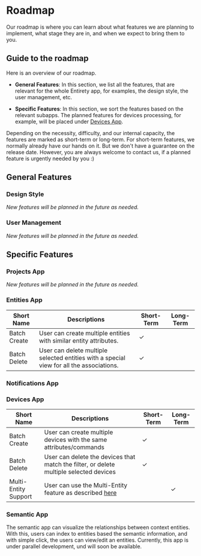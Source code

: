 # Roadmap
Our roadmap is where you can learn about what features we are planning to implement, what stage they are in, and when we expect to bring them to you.

## Guide to the roadmap
Here is an overview of our roadmap.

- **General Features**: In this section, we list all the features, that are relevant for the whole Entirety app, for examples, the design style, the user management, etc.

- **Specific Features**: In this section, we sort the features based on the relevant subapps. The planned features for devices processing, for example, will be placed under [Devices App](#devices-app).

Depending on the necessity, difficulty, and our internal capacity, the features are marked as short-term or long-term. For short-term features, we normally already have our hands on it. But we don't have a guarantee on the release date. However, you are always welcome to contact us, if a planned feature is urgently needed by you :)

## General Features

### Design Style
_New features will be planned in the future as needed._

### User Management
_New features will be planned in the future as needed._

## Specific Features

### Projects App
_New features will be planned in the future as needed._

### Entities App
| Short Name           | Descriptions                                                                             | Short-Term | Long-Term |
|----------------------|------------------------------------------------------------------------------------------|------------|-----------|
| Batch Create         | User can create multiple entities with similar entity attributes.                        | &check;    |           |
| Batch Delete         | User can delete multiple selected entities with a special view for all the associations. | &check;    |           |

### Notifications App

### Devices App
| Short Name           | Descriptions                                                                                                                                                      | Short-Term | Long-Term |
|----------------------|-------------------------------------------------------------------------------------------------------------------------------------------------------------------|------------|-----------|
| Batch Create         | User can create multiple devices with the same attributes/commands                                                                                                | &check;    |           |
| Batch Delete         | User can delete the devices that match the filter, or delete multiple selected devices                                                                            | &check;    |           |
| Multi-Entity Support | User can use the Multi-Entity feature as described [here](https://iotagent-node-lib.readthedocs.io/en/latest/advanced-topics.html#multientity-plugin-multientity) |            | &check;   |

### Semantic App
The semantic app can visualize the relationships between context entities. With this, users can index to entities based the semantic information, and with simple click, the users can view/edit an entities. Currently, this app is under parallel development, und will soon be available.
